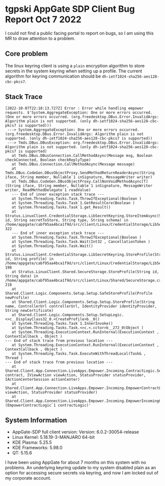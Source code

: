 # tgpski AppGate SDP Client Bug Report Oct 7 2022

I could not find a public facing portal to report on bugs, so I am using this MR to draw attention to a problem.

## Core problem

The linux keyring client is using a `plain` encryption algorithm to store secrets in the system keyring when setting up a profile. The current algorithm for keyring communication should be `dh-ietf1024-sha256-aes128-cbc-pkcs7`.

## Stack Trace

```
[2022-10-07T22:18:13.727Z] Error : Error while handling empower requests. $'System.AggregateException: One or more errors occurred. (One or more errors occurred. (org.freedesktop.DBus.Error.InvalidArgs: Algorithm plain is not supported. (only dh-ietf1024-sha256-aes128-cbc-pkcs7 is supported)))
 ---> System.AggregateException: One or more errors occurred. (org.freedesktop.DBus.Error.InvalidArgs: Algorithm plain is not supported. (only dh-ietf1024-sha256-aes128-cbc-pkcs7 is supported))
 ---> Tmds.DBus.DBusException: org.freedesktop.DBus.Error.InvalidArgs: Algorithm plain is not supported. (only dh-ietf1024-sha256-aes128-cbc-pkcs7 is supported)
   at Tmds.DBus.DBusConnection.CallMethodAsync(Message msg, Boolean checkConnected, Boolean checkReplyType)
   at Tmds.DBus.Connection.CallMethodAsync(Message message)
   at Tmds.DBus.CodeGen.DBusObjectProxy.SendMethodReturnReaderAsync(String iface, String member, Nullable`1 inSignature, MessageWriter writer)
   at Tmds.DBus.CodeGen.DBusObjectProxy.CallNonVoidMethodAsync[T](String iface, String member, Nullable`1 inSignature, MessageWriter writer, ReadMethodDelegate`1 readValue)
   --- End of inner exception stack trace ---
   at System.Threading.Tasks.Task.ThrowIfExceptional(Boolean )
   at System.Threading.Tasks.Task`1.GetResultCore(Boolean )
   at System.Threading.Tasks.Task`1.get_Result()
   at Stratus.LinuxClient.CredentialStorage.LibSecretKeyring.StoreItemAsync(String id, String secretToStore, String type, String schema) in /home/appgate/cabf95aa4bca1f9d/src/client/Linux/CredentialStorage/LibSecretKeyring.cs:line 322
   --- End of inner exception stack trace ---
   at System.Threading.Tasks.Task.ThrowIfExceptional(Boolean )
   at System.Threading.Tasks.Task.Wait(Int32 , CancellationToken )
   at System.Threading.Tasks.Task.Wait()
   at Stratus.LinuxClient.CredentialStorage.LibSecretKeyring.StoreProfile(String id, String profile) in /home/appgate/cabf95aa4bca1f9d/src/client/Linux/CredentialStorage/LibSecretKeyring.cs:line 198
   at Stratus.LinuxClient.Shared.SecureStorage.StoreProfile(String id, String data) in /home/appgate/cabf95aa4bca1f9d/src/client/Linux/Shared/SecureStorage.cs:line 218
   at Shared.Client.Logic.Components.Setup.Setup.SafeStoreProfile(Profile newProfile)
   at Shared.Client.Logic.Components.Setup.Setup.StoreProfile(String name, ControllerUrl controllerUrl, IdentityProvider identityProvider, String newCertificate)
   at Shared.Client.Logic.Components.Setup.SetupLogic.<>c__DisplayClass32_0.<CreateProfile>b__0()
   at System.Threading.Tasks.Task`1.InnerInvoke()
   at System.Threading.Tasks.Task.<>c.<.cctor>b__272_0(Object )
   at System.Threading.ExecutionContext.RunInternal(ExecutionContext , ContextCallback , Object )
--- End of stack trace from previous location ---
   at System.Threading.ExecutionContext.RunInternal(ExecutionContext , ContextCallback , Object )
   at System.Threading.Tasks.Task.ExecuteWithThreadLocal(Task& , Thread )
--- End of stack trace from previous location ---
   at Shared.Client.App.Connection.LiveApps.Empower.Incoming.ContractLogic.SetMimeUrlContractLogic.Process(UrlContract contract, IViewAction viewAction, StatusProvider statusProvider, IActionCenterSession actionCenter)
   at Shared.Client.App.Connection.LiveApps.Empower.Incoming.EmpowerContractLogic`1.Process(IViewAction viewAction, StatusProvider statusProvider)
   at Shared.Client.App.Connection.LiveApps.Empower.Incoming.EmpowerIncomingContractLogic.RunContractResponse[TContract](EmpowerContractLogic`1 contractLogic)'
```

## System Information

* AppGate-SDP full client version: Version: 6.0.2-30054-release
* Linux Kernel: 5.18.19-3-MANJARO 64-bit
* KDE Plasma: 5.25.5
* KDE Frameworks: 5.98.0
* QT: 5.15.6

I have been using AppGate for about 7 months on this system with no problems. An underlying keyring update to my system disabled plain as an option for accessing secure secrets via keyring, and now I am locked out of my corporate account.